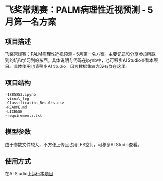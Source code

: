 # 飞桨常规赛：PALM病理性近视预测 - 5月第一名方案

## 项目描述

飞桨常规赛：PALM病理性近视预测 - 5月第一名方案。主要记录和分享参加所踩到的坑和学习到的东西。具体说明与代码在ipynb中，也可移步AI Studio查看本项目。具体使用也请移步AI Studio，因为数据集较大没有放在这里。

## 项目结构

```
-1885853.ipynb
-visual_log
-Classification_Results.csv
-README.md
-LICENSE
-requirements.txt
```

## 模型参数

由于参数文件较大，不方便上传且占用LFS空间，可移步AI Studio查看。

## 使用方式

在AI Studio上[运行本项目](https://aistudio.baidu.com/aistudio/projectdetail/1885853)
